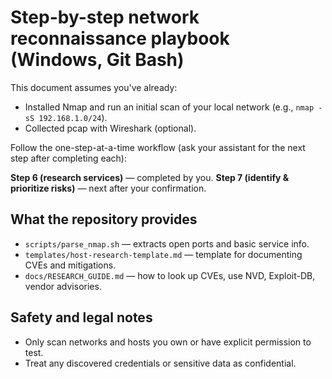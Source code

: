 # Step-by-step network reconnaissance playbook (Windows, Git Bash)

This document assumes you've already:
- Installed Nmap and run an initial scan of your local network (e.g., `nmap -sS 192.168.1.0/24`).
- Collected pcap with Wireshark (optional).

Follow the one-step-at-a-time workflow (ask your assistant for the next step after completing each):

**Step 6 (research services)** — completed by you.
**Step 7 (identify & prioritize risks)** — next after your confirmation.

## What the repository provides
- `scripts/parse_nmap.sh` — extracts open ports and basic service info.
- `templates/host-research-template.md` — template for documenting CVEs and mitigations.
- `docs/RESEARCH_GUIDE.md` — how to look up CVEs, use NVD, Exploit-DB, vendor advisories.

## Safety and legal notes
- Only scan networks and hosts you own or have explicit permission to test.
- Treat any discovered credentials or sensitive data as confidential.
